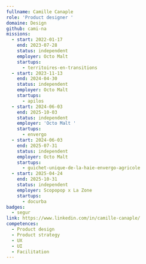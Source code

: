```yaml
---
fullname: Camille Canaple
role: 'Product designer '
domaine: Design
github: cami-na
missions:
  - start: 2022-01-17
    end: 2023-07-28
    status: independent
    employer: Octo Malt
    startups:
      - territoires-en-transitions
  - start: 2023-11-13
    end: 2024-04-30
    status: independent
    employer: Octo Malt
    startups:
      - apilos
  - start: 2024-06-03
    end: 2025-10-03
    status: independent
    employer: 'Octo Malt '
    startups:
      - envergo
  - start: 2024-06-03
    end: 2025-07-31
    status: independent
    employer: Octo Malt
    startups:
      - guichet-unique-de-la-haie-envergo-agricole
  - start: 2025-04-24
    end: 2025-10-31
    status: independent
    employer: Scopopop x La Zone
    startups:
      - docurba
badges:
  - segur
link: https://www.linkedin.com/in/camille-canaple/
competences:
  - Product design
  - Product strategy
  - UX
  - UI
  - Facilitation
---
```

